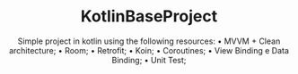 <h1 align="center">KotlinBaseProject</h1>

<p align="center">Simple project in kotlin using the following resources:
  • MVVM + Clean architecture;
  • Room;
  • Retrofit;
  • Koin;
  • Coroutines;  
  • View Binding e Data Binding;
  • Unit Test;
</p>
